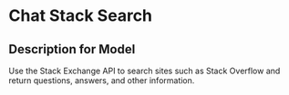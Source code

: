 # Chat Stack Search

## Description for Model

Use the Stack Exchange API to search sites such as Stack Overflow and return questions, answers, and other information.

